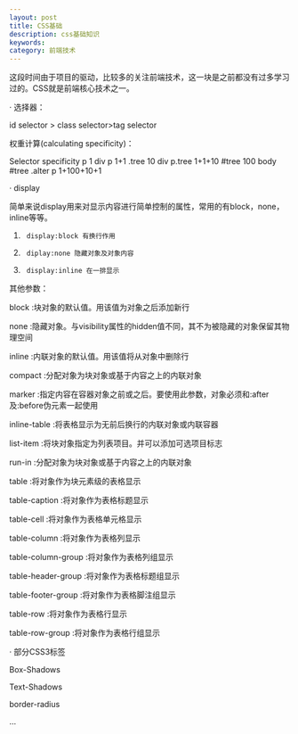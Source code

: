 ```yaml
---
layout: post
title: CSS基础
description: css基础知识
keywords: 
category: 前端技术
---
```

这段时间由于项目的驱动，比较多的关注前端技术，这一块是之前都没有过多学习过的。CSS就是前端核心技术之一。

·        选择器：

id selector > class selector>tag selector

权重计算(calculating specificity)：

Selector    specificity
p               1
div p            1+1
.tree              10
div p.tree      1+1+10
#tree           100
body #tree .alter p  1+100+10+1
 

·        display

简单来说display用来对显示内容进行简单控制的属性，常用的有block，none，inline等等。

   1.      display:block 有换行作用

   2.      diplay:none 隐藏对象及对象内容

   3.      display:inline 在一排显示

其他参数：

block :块对象的默认值。用该值为对象之后添加新行

none :隐藏对象。与visibility属性的hidden值不同，其不为被隐藏的对象保留其物理空间

inline :内联对象的默认值。用该值将从对象中删除行

compact :分配对象为块对象或基于内容之上的内联对象

marker :指定内容在容器对象之前或之后。要使用此参数，对象必须和:after及:before伪元素一起使用

inline-table :将表格显示为无前后换行的内联对象或内联容器

list-item :将块对象指定为列表项目。并可以添加可选项目标志

run-in :分配对象为块对象或基于内容之上的内联对象

table :将对象作为块元素级的表格显示

table-caption :将对象作为表格标题显示

table-cell :将对象作为表格单元格显示

table-column :将对象作为表格列显示

table-column-group :将对象作为表格列组显示

table-header-group :将对象作为表格标题组显示

table-footer-group :将对象作为表格脚注组显示

table-row :将对象作为表格行显示

table-row-group :将对象作为表格行组显示

 

·        部分CSS3标签

Box-Shadows

Text-Shadows

border-radius

…

 